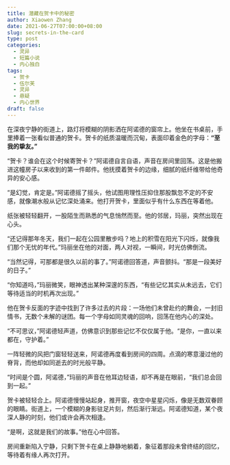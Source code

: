 ```yaml
---
title: 潜藏在贺卡中的秘密
author: Xiaowen Zhang
date: 2021-06-27T07:00:00+08:00
slug: secrets-in-the-card
type: post
categories:
  - 灵异
  - 短篇小说
  - 内心独白
tags:
  - 贺卡
  - 伍尔芙
  - 灵异
  - 悬疑
  - 内心世界
draft: false
---
```


在深夜宁静的街道上，路灯将模糊的阴影洒在阿诺德的窗帘上。他坐在书桌前，手里捧着一张看似普通的贺卡。贺卡的纸质温暖而沉甸，表面印着金色的字母：**“至我的挚友。”**

“贺卡？谁会在这个时候寄贺卡？”阿诺德自言自语，声音在房间里回荡。这是他搬进这幢房子以来收到的第一件邮件。他抚摸着贺卡的边缘，细腻的纸纤维带给他奇异的安心感。

“是幻觉，肯定是。”阿诺德摇了摇头，他试图用理性压抑住那股飘忽不定的不安感，就像潮水般从记忆深处涌来。他打开贺卡，里面似乎有什么东西在等着他。

纸张被轻轻翻开，一股陌生而熟悉的气息悄然而至。他的邻居，玛丽，突然出现在心头。

“还记得那年冬天，我们一起在公园里散步吗？地上的积雪在阳光下闪烁，就像我们那个无忧的年代。”玛丽坐在他的对面，两人对视，一瞬间，时光仿佛倒流。

“当然记得，可那都是很久以前的事了。”阿诺德回答道，声音颤抖。“那是一段美好的日子。”

“你知道吗，”玛丽微笑，眼神透出某种深邃的东西，“有些记忆其实从未远去，它们等待适当的时机再次出现。”

他在贺卡反面的字迹中找到了许多过去的片段：一场他们未曾赴约的舞会，一封旧情书，无数个未解的谜团。每一个字母如同灵魂的回响，回荡在他内心的深处。

“不可思议，”阿诺德轻声道，仿佛意识到那些记忆不仅仅属于他。“是你，一直以来都在，守护着。”

一阵轻微的风把门窗轻轻送来，阿诺德再度看到房间的四周。点滴的寒意漫过他的脊背，而他却如同逝去的时光般平静。

“时间是个圆，阿诺德，”玛丽的声音在他耳边轻语，却不再是在眼前，“我们总会回到一起。”

贺卡被轻轻合上。阿诺德慢慢站起身，推开窗，夜空中星星闪烁，像是无数双眷顾的眼睛。街道上，一个模糊的身影驻足片刻，然后渐行渐远。阿诺德知道，某个夜深人静的时刻，他们或许会再次相逢。

“是啊，这就是我们的故事。”他在心中回答。

房间重新陷入宁静，只剩下贺卡在桌上静静地躺着，象征着那段未曾终结的回忆，等待着有缘人再次打开。 